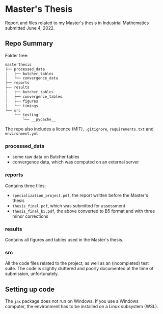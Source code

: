 # Master's Thesis
Report and files related to my Master's thesis in Industrial Mathematics submitted June 4, 2022.

## Repo Summary
Folder tree:
```sh
masterthesis
├── processed_data
│   ├── butcher_tables
│   └── convergence_data
├── reports
├── results
│   ├── butcher_tables
│   ├── convergence_tables
│   ├── figures
│   └── timings
└── src
    └── testing
        └── __pycache__
```

The repo also includes a licence (MIT), `.gitignore`, `requirements.txt` and `environment.yml`
### processed_data
- some raw data on Butcher tables
- convergence data, which was computed on an external server

### reports
Contains three files: 
- `specialization_project.pdf`, the report written before the Master's thesis
- `thesis_final.pdf`, which was submitted for assessment
- `thesis_final_b5.pdf`, the above converted to  B5 format and with three minor corrections

### results
Contains all figures and tables used in the Master's thesis.

### src
All the code files related to the project, as well as an (incompleted) test suite.
The code is slightly cluttered and poorly documented at the time of submission, unfortunately.

## Setting up code
The `jax` package does not run on Windows. If you use a Windows computer, the environment has to be installed on a Linux subsystem (WSL).

